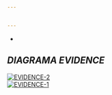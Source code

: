 ```yaml
---


---
```


<ul>
<li></li>
</ul>
<h2 id="diagrama-evidence"><em><strong>DIAGRAMA EVIDENCE</strong></em></h2>
<p><a href="https://ibb.co/VxyBxYS"><img src="https://i.ibb.co/1MV2MGq/EVIDENCE-2.jpg" alt="EVIDENCE-2" border="0"></a><br>
<a href="https://ibb.co/vdd7q6z"><img src="https://i.ibb.co/wQQ9gF6/EVIDENCE-1.jpg" alt="EVIDENCE-1" border="0"></a></p>

